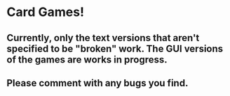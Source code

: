﻿# Card Games!

## Currently, only the text versions that aren't specified to be "broken" work. The GUI versions of the games are works in progress.

## Please comment with any bugs you find.
